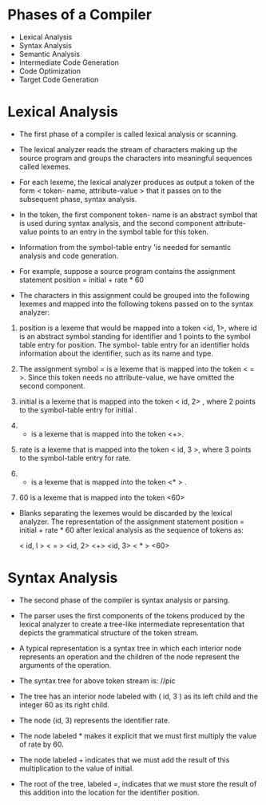 # Phases of a Compiler

- Lexical Analysis
- Syntax Analysis
- Semantic Analysis
- Intermediate Code Generation
- Code Optimization
- Target Code Generation

# Lexical Analysis
- The first phase of a compiler is called lexical analysis or scanning.

- The lexical analyzer reads the stream of characters making up the source program and
  groups the characters into meaningful sequences called lexemes.

- For each lexeme, the lexical analyzer produces as output a token of the form
    < token- name, attribute-value >
    that it passes on to the subsequent phase, syntax analysis.

- In the token, the first component token- name is an abstract symbol that is used during
  syntax analysis, and the second component attribute-value points to an entry in the
  symbol table for this token.

- Information from the symbol-table entry 'is needed for semantic analysis and code
  generation.

- For example, suppose a source program contains the assignment statement
  position = initial + rate * 60

- The characters in this assignment could be grouped into the following lexemes and
  mapped into the following tokens passed on to the syntax analyzer:

1. position is a lexeme that would be mapped into a token <id, 1>, where id is an
   abstract symbol standing for identifier and 1 points to the symbol table entry for 
   position. The symbol- table entry for an identifier holds information about the
   identifier, such as its name and type.

2. The assignment symbol = is a lexeme that is mapped into the token < = >. Since
   this token needs no attribute-value, we have omitted the second component.

3. initial is a lexeme that is mapped into the token < id, 2> , where 2 points to the
   symbol-table entry for initial .

4. + is a lexeme that is mapped into the token <+>.

5. rate is a lexeme that is mapped into the token < id, 3 >, where 3 points to the
   symbol-table entry for rate.

6. * is a lexeme that is mapped into the token <* > .

7. 60 is a lexeme that is mapped into the token <60>

- Blanks separating the lexemes would be discarded by the lexical analyzer. The
  representation of the assignment statement position = initial + rate * 60 after
  lexical analysis as the sequence of tokens as:

  < id, l > < = > <id, 2> <+> <id, 3> < * > <60>

# Syntax Analysis

- The second phase of the compiler is syntax analysis or parsing.

- The parser uses the first components of the tokens produced by the lexical analyzer to
  create a tree-like intermediate representation that depicts the grammatical structure of
  the token stream.

- A typical representation is a syntax tree in which each interior node represents an
  operation and the children of the node represent the arguments of the operation.

- The syntax tree for above token stream is:
  //pic

- The tree has an interior node labeled with ( id, 3 ) as its left child and the integer 60 as
  its right child.
- The node (id, 3) represents the identifier rate.
- The node labeled * makes it explicit that we must first multiply the value of rate by 60.
- The node labeled + indicates that we must add the result of this multiplication to the
  value of initial.
- The root of the tree, labeled =, indicates that we must store the result of this addition
  into the location for the identifier position.
